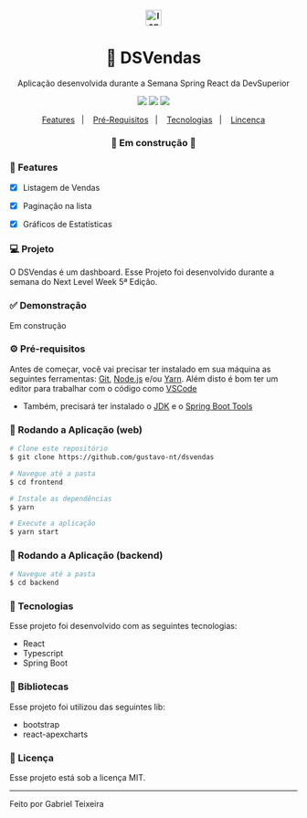 <h4 align="center">
  <img src="https://github.com/gustavo-nt/dsvendas/blob/master/frontend/src/assets/img/ds_dark.svg" alt="logo" height="28"/>
</h4>

<h1 align="center">
    🚀 DSVendas
</h1>

<p align="center">Aplicação desenvolvida durante a Semana Spring React da DevSuperior</p>

<p align="center">
  <img src="https://img.shields.io/badge/react%20version-17.0.2-informational"/>
  <img src="https://img.shields.io/badge/last%20commit-may-blue" />
  <img src="https://img.shields.io/badge/license-MIT-success"/>
</p>

<p align="center">
  <a href="#-features">Features</a>&nbsp;&nbsp;&nbsp;|&nbsp;&nbsp;&nbsp;
  <a href="#-pré-requisitos">Pré-Requisitos</a>&nbsp;&nbsp;&nbsp;|&nbsp;&nbsp;&nbsp;
  <a href="#-tecnologias">Tecnologias</a>&nbsp;&nbsp;&nbsp;|&nbsp;&nbsp;&nbsp;
  <a href="#-licença">Lincença</a>
</p>

<h3 align="center"> 
🚧  Em construção  🚧
</h3>

### 📎 Features 

- [x] Listagem de Vendas
- [x] Paginação na lista
- [x] Gráficos de Estatísticas 


### 💻 Projeto

O DSVendas é um dashboard. Esse Projeto foi desenvolvido durante a semana do Next Level Week 5ª Edição. 

### ✅ Demonstração

Em construção 
<!-- <img src="https://github.com/gabriel-nt/Podcastr/blob/main/src/assets/home.png" /> -->

### ⚙ Pré-requisitos

Antes de começar, você vai precisar ter instalado em sua máquina as seguintes ferramentas:
[Git](https://git-scm.com), [Node.js](https://nodejs.org/en/) e/ou [Yarn](https://yarnpkg.com/). 
Além disto é bom ter um editor para trabalhar com o código como [VSCode](https://code.visualstudio.com/)

* Também, precisará ter instalado o [JDK](https://www.oracle.com/br/java/technologies/javase-jdk11-downloads.html) e o [Spring Boot Tools](https://spring.io/tools)

### 📗 Rodando a Aplicação (web)

```bash
# Clone este repositório
$ git clone https://github.com/gustavo-nt/dsvendas

# Navegue até a pasta
$ cd frontend

# Instale as dependências
$ yarn

# Execute a aplicação
$ yarn start
```

### 📘 Rodando a Aplicação (backend)

```bash
# Navegue até a pasta
$ cd backend
```

### 🚀 Tecnologias

Esse projeto foi desenvolvido com as seguintes tecnologias:

- React
- Typescript
- Spring Boot

### 📕 Bibliotecas

Esse projeto foi utilizou das seguintes lib:

- bootstrap
- react-apexcharts

### 📝 Licença

Esse projeto está sob a licença MIT.

<hr/>

Feito por Gabriel Teixeira

